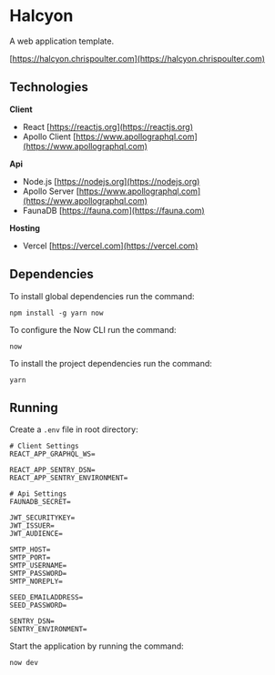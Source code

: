# Halcyon

A web application template.

[https://halcyon.chrispoulter.com](https://halcyon.chrispoulter.com)

## Technologies

**Client**

-   React
    [https://reactjs.org](https://reactjs.org)
-   Apollo Client
    [https://www.apollographql.com](https://www.apollographql.com)

**Api**

-   Node.js
    [https://nodejs.org](https://nodejs.org)
-   Apollo Server
    [https://www.apollographql.com](https://www.apollographql.com)
-   FaunaDB
    [https://fauna.com](https://fauna.com)

**Hosting**

-   Vercel
    [https://vercel.com](https://vercel.com)

## Dependencies

To install global dependencies run the command:

    npm install -g yarn now

To configure the Now CLI run the command:

    now

To install the project dependencies run the command:

    yarn

## Running

Create a `.env` file in root directory:

```
# Client Settings
REACT_APP_GRAPHQL_WS=

REACT_APP_SENTRY_DSN=
REACT_APP_SENTRY_ENVIRONMENT=

# Api Settings
FAUNADB_SECRET=

JWT_SECURITYKEY=
JWT_ISSUER=
JWT_AUDIENCE=

SMTP_HOST=
SMTP_PORT=
SMTP_USERNAME=
SMTP_PASSWORD=
SMTP_NOREPLY=

SEED_EMAILADDRESS=
SEED_PASSWORD=

SENTRY_DSN=
SENTRY_ENVIRONMENT=
```

Start the application by running the command:

    now dev
